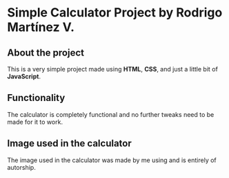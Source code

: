 # Simple Calculator Project by Rodrigo Martínez V.
 
## About the project
This is a very simple project made using **HTML**, **CSS**, and just a little bit of **JavaScript**. 
## Functionality
The calculator is completely functional and no further tweaks need to be made for it to work.
## Image used in the calculator
The image used in the calculator was made by me using and is entirely of autorship.